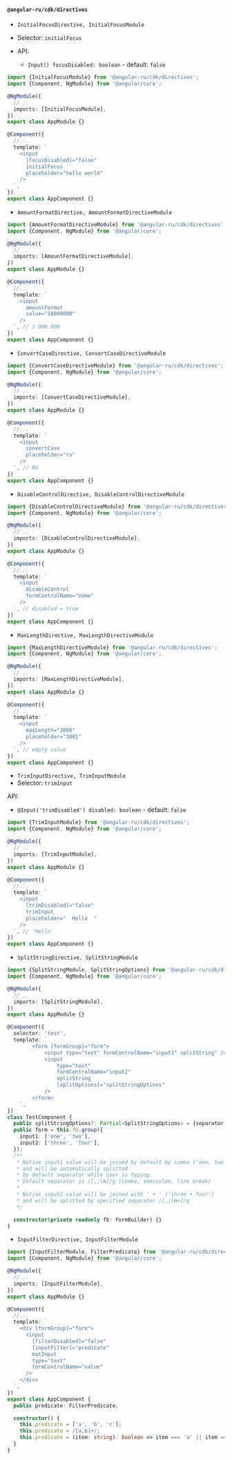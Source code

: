 #### `@angular-ru/cdk/directives`

- `InitialFocusDirective, InitialFocusModule`
- Selector: `initialFocus`

- API:

  - `Input() focusDisabled: boolean` - default: `false`

```typescript
import {InitialFocusModule} from '@angular-ru/cdk/directives';
import {Component, NgModule} from '@angular/core';

@NgModule({
  // ..
  imports: [InitialFocusModule],
})
export class AppModule {}

@Component({
  //...
  template: `
    <input
      [focusDisabled]="false"
      initialFocus
      placeholder="hello world"
    />
  `,
})
export class AppComponent {}
```

- `AmountFormatDirective, AmountFormatDirectiveModule`

```typescript
import {AmountFormatDirectiveModule} from '@angular-ru/cdk/directives';
import {Component, NgModule} from '@angular/core';

@NgModule({
  // ..
  imports: [AmountFormatDirectiveModule],
})
export class AppModule {}

@Component({
  //...
  template: `
    <input
      amountFormat
      value="10000000"
    />
  `, // 1 000 000
})
export class AppComponent {}
```

- `ConvertCaseDirective, ConvertCaseDirectiveModule`

```typescript
import {ConvertCaseDirectiveModule} from '@angular-ru/cdk/directives';
import {Component, NgModule} from '@angular/core';

@NgModule({
  // ..
  imports: [ConvertCaseDirectiveModule],
})
export class AppModule {}

@Component({
  //...
  template: `
    <input
      convertCase
      placeholder="ru"
    />
  `, // RU
})
export class AppComponent {}
```

- `DisableControlDirective, DisableControlDirectiveModule`

```typescript
import {DisableControlDirectiveModule} from '@angular-ru/cdk/directives';
import {Component, NgModule} from '@angular/core';

@NgModule({
  // ..
  imports: [DisableControlDirectiveModule],
})
export class AppModule {}

@Component({
  //...
  template: `
    <input
      disableControl
      formControlName="name"
    />
  `, // disabled = true
})
export class AppComponent {}
```

- `MaxLengthDirective, MaxLengthDirectiveModule`

```typescript
import {MaxLengthDirectiveModule} from '@angular-ru/cdk/directives';
import {Component, NgModule} from '@angular/core';

@NgModule({
  // ..
  imports: [MaxLengthDirectiveModule],
})
export class AppModule {}

@Component({
  //...
  template: `
    <input
      maxLength="3000"
      placeholder="3001"
    />
  `, // empty value
})
export class AppComponent {}
```

- `TrimInputDirective, TrimInputModule`
- Selector: `trimInput`

API:

- `@Input('trimDisabled') disabled: boolean` - default: `false`

```typescript
import {TrimInputModule} from '@angular-ru/cdk/directives';
import {Component, NgModule} from '@angular/core';

@NgModule({
  // ..
  imports: [TrimInputModule],
})
export class AppModule {}

@Component({
  //...
  template: `
    <input
      [trimDisabled]="false"
      trimInput
      placeholder="  Hello  "
    />
  `, // 'Hello'
})
export class AppComponent {}
```

- `SplitStringDirective, SplitStringModule`

```typescript
import {SplitStringModule, SplitStringOptions} from '@angular-ru/cdk/directives';
import {Component, NgModule} from '@angular/core';

@NgModule({
  // ..
  imports: [SplitStringModule],
})
export class AppModule {}

@Component({
  selector: 'test',
  template: `
        <form [formGroup]="form">
            <input type="text" formControlName="input1" splitString" />
            <input
                type="text"
                formControlName="input2"
                splitString
                [splitOptions]="splitStringOptions"
            />
        </form>
    `,
})
class TestComponent {
  public splitStringOptions?: Partial<SplitStringOptions> = {separator: /[,;\n+]/g, joinWith: ' + '};
  public form = this.fb.group({
    input1: ['one', 'two'],
    input2: ['three', 'four'],
  });
  /**
   * Native input1 value will be joined by default by comma ('one, two')
   * and will be automatically splitted
   * by default separator while user is typing.
   * Default separator is /[,;\n]/g (comma, semicolon, line break)
   *
   * Native input2 value will be joined with ' + ' ('three + four')
   * and will be splitted by specified separator /[,;\n+]/g
   */

  constructor(private readonly fb: FormBuilder) {}
}
```

- `InputFilterDirective, InputFilterModule`

```typescript
import {InputFilterModule, FilterPredicate} from '@angular-ru/cdk/directives';
import {Component, NgModule} from '@angular/core';

@NgModule({
  // ..
  imports: [InputFilterModule],
})
export class AppModule {}

@Component({
  //...
  template: `
    <div [formGroup]="form">
      <input
        [filterDisabled]="false"
        [inputFilter]="predicate"
        matInput
        type="text"
        formControlName="value"
      />
    </div>
  `,
})
export class AppComponent {
  public predicate: FilterPredicate;

  constructor() {
    this.predicate = ['a', 'b', 'c'];
    this.predicate = /[a,b]+/;
    this.predicate = (item: string): boolean => item === 'a' || item === 'b';
  }
}
```
